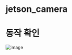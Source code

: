 # jetson_camera


# 동작 확인
![image](https://github.com/user-attachments/assets/b4d3a10f-d37d-4c77-abe2-1a3e11705162)
